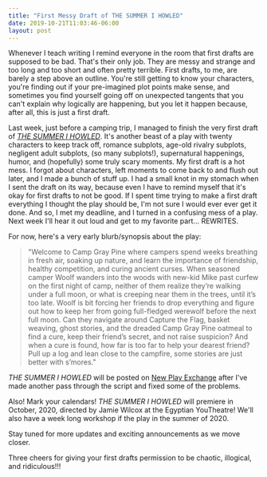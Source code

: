 ```yaml
---
title: "First Messy Draft of THE SUMMER I HOWLED"
date: 2019-10-21T11:03:46-06:00
layout: post
---
```


Whenever I teach writing I remind everyone in the room that first drafts are supposed to be bad. That's their only job. They are messy and strange and too long and too short and often pretty terrible. First drafts, to me, are barely a step above an outline. You're still getting to know your characters, you're finding out if your pre-imagined plot points make sense, and sometimes you find yourself going off on unexpected tangents that you can't explain why logically are happening, but you let it happen because, after all, this is just a first draft.

Last week, just before a camping trip, I managed to finish the very first draft of [*THE SUMMER I HOWLED*](https://newplayexchange.org/plays/529011/summer-i-howled). It's another beast of a play with twenty characters to keep track off, romance subplots, age-old rivalry subplots, negligent adult subplots, (so many subplots!), supernatural happenings, humor, and (hopefully) some truly scary moments. My first draft is a hot mess. I forgot about characters, left moments to come back to and flush out later, and I made a bunch of stuff up. I had a small knot in my stomach when I sent the draft on its way, because even I have to remind myself that it's okay for first drafts to not be good. If I spent time trying to make a first draft everything I thought the play should be, I'm not sure I would ever ever get it done. And so, I met my deadline, and I turned in a confusing mess of a play. Next week I'll hear it out loud and get to my favorite part... REWRITES.

For now, here's a very early blurb/synopsis about the play:

>"Welcome to Camp Gray Pine where campers spend weeks breathing in fresh air, soaking up nature, and learn the importance of friendship, healthy competition, and curing ancient curses. When seasoned camper Woolf wanders into the woods with new-kid Mike past curfew on the first night of camp, neither of them realize they’re walking under a full moon, or what is creeping near them in the trees, until it’s too late. Woolf is bit forcing her friends to drop everything and figure out how to keep her from going full-fledged werewolf before the next full moon. Can they navigate around Capture the Flag, basket weaving, ghost stories, and the dreaded Camp Gray Pine oatmeal to find a cure, keep their friend’s secret, and not raise suspicion? And when a cure is found, how far is too far to help your dearest friend? Pull up a log and lean close to the campfire, some stories are just better with s’mores."

*THE SUMMER I HOWLED* will be posted on [New Play Exchange](https://newplayexchange.org/users/275/rachel-bublitz) after I've made another pass through the script and fixed some of the problems.

Also! Mark your calendars! *THE SUMMER I HOWLED* will premiere in October, 2020, directed by Jamie Wilcox at the Egyptian YouTheatre! We'll also have a week long workshop if the play in the summer of 2020.

Stay tuned for more updates and exciting announcements as we move closer.

Three cheers for giving your first drafts permission to be chaotic, illogical, and ridiculous!!!
